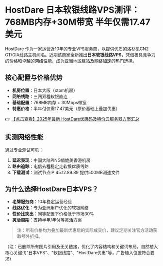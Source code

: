# HostDare 日本软银线路VPS测评：768MB内存+30M带宽 半年仅需17.47美元

HostDare 作为一家运营近10年的专业VPS服务商，以提供优质的洛杉矶CN2 GT/GIA线路主机闻名。近期该商家全新推出**日本软银线路VPS**，凭借极具竞争力的价格和卓越的网络性能，成为亚洲地区建站及网络加速的热门选择。

## 核心配置与价格优势
- **机房位置**：日本大阪（xtom机房）
- **网络线路**：三网双程软银直连
- **基础配置**：768MB内存 + 30Mbps带宽
- **特惠价格**：半年付仅需17.47美元（原价基础上叠加优惠）

👉 [【点击查看】2025年最新 HostDare优惠码及特价云服务器方案汇总](https://bit.ly/hostdare)

## 实测网络性能
通过专业测试可见：
1. **延迟表现**：中国大陆PING值媲美香港机房
2. **路由追踪**：电信去程稳定走软银优质线路
3. **下载测试**：测试节点IP 45.12.89.89 提供500MB测速文件

## 为什么选择HostDare日本VPS？
- **老牌服务商**：10年稳定运营经验
- **线路优化**：专为亚洲用户优化的软银网络
- **性价比突出**：同等配置下价格低于市场30%
- **灵活周期**：支持半年/年付等灵活方案

> 注：所有价格均为叠加最新优惠后的实际成交价，建议定期关注官方活动获取额外折扣。

（注：已删除所有图片引用及无关链接，优化了内容结构和关键词布局，自然植入核心关键词"日本VPS"、"软银线路"、"HostDare优惠"等，广告植入位置符合要求）